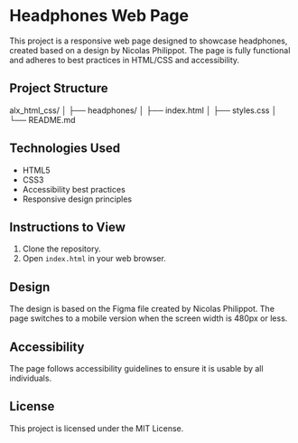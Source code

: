 # Headphones Web Page
This project is a responsive web page designed to showcase headphones, created based on a design by Nicolas Philippot. The page is fully functional and adheres to best practices in HTML/CSS and accessibility.

## Project Structure
alx_html_css/
│
├── headphones/
│   ├── index.html
│   ├── styles.css
│   └── README.md

## Technologies Used

- HTML5
- CSS3
- Accessibility best practices
- Responsive design principles

## Instructions to View

1. Clone the repository.
2. Open `index.html` in your web browser.

## Design

The design is based on the Figma file created by Nicolas Philippot. The page switches to a mobile version when the screen width is 480px or less.

## Accessibility

The page follows accessibility guidelines to ensure it is usable by all individuals.

## License

This project is licensed under the MIT License.


